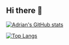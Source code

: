 ## Hi there 👋

[![Adrian's GitHub stats](https://github-readme-stats.vercel.app/api?username=AddRain1)](https://github.com/anuraghazra/github-readme-stats)

[![Top Langs](https://github-readme-stats.vercel.app/api/top-langs/?username=AddRain1)](https://github.com/anuraghazra/github-readme-stats)

<!--
**AddRain1/AddRain1** is a ✨ _special_ ✨ repository because its `README.md` (this file) appears on your GitHub profile.

Here are some ideas to get you started:

- 🔭 I’m currently working on ...
- 🌱 I’m currently learning ...
- 👯 I’m looking to collaborate on ...
- 🤔 I’m looking for help with ...
- 💬 Ask me about ...
- 📫 How to reach me: ...
- 😄 Pronouns: ...
- ⚡ Fun fact: ...
-->
